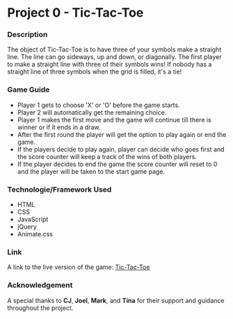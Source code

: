 # Project 0 - Tic-Tac-Toe

### Description
The object of Tic-Tac-Toe is to have three of your symbols make a straight line. The line can go sideways, up and down, or diagonally. The first player to make a straight line with three of their symbols wins! If nobody has a straight line of three symbols when the grid is filled, it's a tie!

### Game Guide
* Player 1 gets to choose 'X' or 'O' before the game starts.
* Player 2 will automatically get the remaining choice.
* Player 1 makes the first move and the game will continue till there is winner or if it ends in a draw.
* After the first round the player will get the option to play again or end the game.
* If the players decide to play again, player can decide who goes first and the score counter will keep a track of the wins of both players.
* If the player decides to end the game the score counter will reset to 0 and the player will be taken to the start game page.

### Technologie/Framework Used
* HTML
* CSS
* JavaScript
* jQuery
* Animate.css

### Link
A link to the live version of the game: [Tic-Tac-Toe](https://sambidrana.github.io/tic-tac-toe/)


### Acknowledgement
A special thanks to **CJ**, **Joel**, **Mark**, and **Tina** for their support and guidance throughout the project.